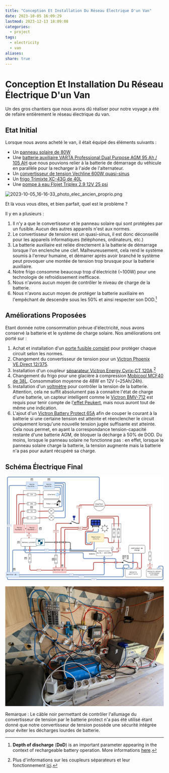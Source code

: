```yaml
---
title: "Conception Et Installation Du Réseau Électrique D'un Van"
date: 2023-10-05 16:09:29
lastmod: 2023-12-13 18:09:08
categories:
  - project
tags:
  - electricity
  - van
aliases: 
share: true
---
```


# Conception Et Installation Du Réseau Électrique D'un Van

Un des gros chantiers que nous avons dû réaliser pour notre voyage a été de refaire entièrement le réseau électrique du van.

## Etat Initial

Lorsque nous avons acheté le van, il était équipé des éléments suivants :

- Un [panneau solaire de 80W](https://www.camping-car-plus.com/high-tech-electricite/source-d-energie/panneaux-solaires/kit-panneau-solaire-e-ssential-inovtech-80w-5831.html)
- Une [batterie auxiliaire VARTA Professional Dual Purpose AGM 95 Ah / 105 AH](https://www.camping-car-plus.com/high-tech-electricite/source-d-energie/batteries/batterie-varta-professional-dual-purpose-agm-95-ah-6602.html) que nous pouvions relier à la batterie de démarrage du véhicule en parallèle pour la recharger à l'aide de l'alternateur.
- Un [convertisseur de tension Vechline 600W quasi-sinus](https://lcg-loisirs.fr/energie-high-tech/convertisseur-vechline-LCG3953)
- Un [frigo Trimixte XC-43G de 40L](https://www.cdiscount.com/auto/camping-car-caravaning/refrigerateur-a-poser-trimixte-xc-43g-40-litres/f-13330100101-inc3700628230212.html)
- Une [pompe à eau Flojet Triplex 2.9 12V 25 psi](https://www.amazon.fr/dp-Flojet-Triplex-2-9-12-V-25psi/dp/B01JUN0NDG/ref=as_li_ss_tl?__mk_fr_FR=%C3%85M%C3%85%C5%BD%C3%95%C3%91&dchild=1&keywords=flojet+12v&qid=1582580597&sr=8-1&linkCode=ll1&tag=fourgonamen07-21&linkId=b02653e5b721120ad7a1ab65ab86a8cf&language=fr_FR)

![2023-10-05_16-16-33_photo_elec_ancien_proprio.png](/images/2023-10-05_16-16-33_photo_elec_ancien_proprio.png)

Et là vous vous dites, et bien parfait, quel est le problème ?

Il y en a plusieurs :

1. Il n'y a que le convertisseur et le panneau solaire qui sont protégées par un fusible. Aucun des autres appareils n'est aux normes.
2. Le convertisseur de tension est un quasi-sinus, il est donc déconseillé pour les appareils informatiques (téléphones, ordinateurs, etc.)
3. La batterie auxiliaire est reliée directement à la batterie de démarrage lorsque l'on enclenche une clef. Malheureusement, cela rend le système soumis à l'erreur humaine, et démarrer après avoir branché le système peut provoquer une montée de tension trop brusque pour la batterie auxiliaire.
4. Notre frigo consomme beaucoup trop d'électricité (~100W) pour une technologie de refroidissement inefficace.
5. Nous n'avons aucun moyen de contrôler le niveau de charge de la batterie.
6. Nous n'avons aucun moyen de protéger la batterie auxiliaire en l'empêchant de descendre sous les 50% et ainsi respecter son DOD.[^1]

## Améliorations Proposées

Etant donnée notre consommation prévue d'électricité, nous avons conservé la batterie et le système de charge solaire. Nos améliorations ont porté sur :

1. Achat et installation d'un [porte fusible complet](https://www.amazon.fr/gp/product/B07YDF3WJX/ref=ppx_yo_dt_b_asin_title_o03_s00?ie=UTF8&psc=1) pour protéger chaque circuit selon les normes.
2. Changement du convertisseur de tension pour un [Victron Phoenix VE.Direct 12/375](https://www.h2r-equipements.com/convertisseur-12v-230v-transformateur-bateau/17056-victron-phoenix-vedirect-12-375.html).
3. Installation d'un coupleur [séparateur Victron Energy Cyrix-CT 120A](https://www.h2r-equipements.com/coupleur-separateur-camping-car-fourgon-amenage/2376-victron-energy-cyrix-ct.html).[^2]
4. Changement du frigo pour une glacière à compression [Mobicool MCF40 de 38L](https://www.amazon.fr/MOBICOOL-Glaci%C3%A8re-compresseur-refroidissement-cong%C3%A9lateur/dp/B07ZZC6816). Consommation moyenne de 48W en 12V (~25Ah/24h).
5. Installation d'un [voltmètre](https://www.amazon.fr/gp/product/B0793PJSJM/ref=ppx_yo_dt_b_asin_title_o04_s00?ie=UTF8&th=1) pour contrôler la tension de la batterie. Attention, cela ne suffit absolument pas à connaitre l'état de charge d'une batterie, un capteur intelligent comme le [Victron BMV-712](https://www.amazon.fr/Victron-Energy-BMV-712-Moniteur-Batterie/dp/B075RTSTKS/ref=sr_1_1?__mk_fr_FR=%C3%85M%C3%85%C5%BD%C3%95%C3%91&crid=BADP7PRIKLOB&keywords=victron+bmv&qid=1696516595&sprefix=victron+bmv%2Caps%2C112&sr=8-1) est requis pour tenir compte de l['effet Peukert](https://esoxiste.com/la-batterie-pour-les-nuls/), mais nous auront tout de même une indication.
6. L'ajout d'un [Victron Battery Protect 65A](https://www.h2r-equipements.com/protection-basse-tension-fourgon-amenage-camping-car/18131-victron-battery-protect-65-a.html) afin de couper le courant à la batterie si une certaine tension est atteinte et réenclencher le circuit uniquement lorsqu'une nouvelle tension jugée suffisante est atteinte. Cela nous permet, en ayant la correspondance tension-capacité restante d'une batterie AGM, de bloquer la décharge à 50% de DOD. Du moins, lorsque le panneau solaire ne fonctionne pas : en effet, lorsque le panneau solaire charge la batterie, la tension augmente mais la batterie n'a pas pour autant récupéré sa charge.

## Schéma Électrique Final

![2023-10-05_16-41-21_schema_electrique_final.png](/images/2023-10-05_16-41-21_schema_electrique_final.png)

![2023-10-05_16-44-29_panneau_electrique.jpg](/images/2023-10-05_16-44-29_panneau_electrique.jpg)

Remarque : Le câble noir permettant de contrôler l'allumage du convertisseur de tension par le batterie protect n'a pas été utilisé étant donné que notre convertisseur de tension possède une sécurité intégrée pour éviter les décharges lourdes de batterie.

[^1]: **Depth of discharge** (**DoD**) is an important parameter appearing in the context of rechargeable battery operation. More informations [here](https://www.solaris-store.com/content/43-principe-de-fonctionnement-d-une-batterie-solaire).
[^2]: Plus d'informations sur les coupleurs séparateurs et leur fonctionnement [ici](https://www.youtube.com/watch?v=YIDDCP6phbo&t).
